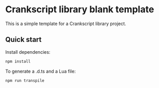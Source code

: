 # Crankscript library blank template

This is a simple template for a Crankscript library project.

## Quick start

Install dependencies:

```bash
npm install
```

To generate a .d.ts and a Lua file:

```bash
npm run transpile
```
